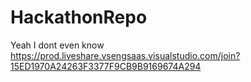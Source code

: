# HackathonRepo

Yeah I dont even know
https://prod.liveshare.vsengsaas.visualstudio.com/join?15ED1970A24263F3377F9CB9B9169674A294
